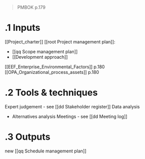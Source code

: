 >PMBOK p.179
# .1 Inputs 
[[Project_charter]]
[[root Project management plan]]:
* [[qq Scope management plan]]
* [[Development approach]]

[[EEF_Enterprise_Environmental_Factors]] p.180
[[OPA_Organizational_process_assets]] p.180

# .2 Tools & techniques
Expert judgement - see [[dd Stakeholder register]]
Data analysis
* Alternatives analysis
Meetings - see [[dd Meeting log]]

# .3 Outputs
new [[qq Schedule management plan]]

